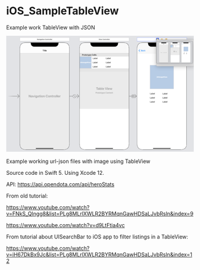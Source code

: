 # iOS_SampleTableView
Example work TableView with JSON

![frst img](/img/all_750.png)

Example working url-json files with image using TableView

Source code in Swift 5. Using Xcode 12.

API:
https://api.opendota.com/api/heroStats

From old tutorial:

https://www.youtube.com/watch?v=FNkS_QIngg8&list=PLg8MLrlXWLR2BYRMqnGawHDSaLJvbRsln&index=9

https://www.youtube.com/watch?v=d9LtFtia4vc

From tutorial about UISearchBar to iOS app to filter listings in a TableView:

https://www.youtube.com/watch?v=iH67DkBx9Jc&list=PLg8MLrlXWLR2BYRMqnGawHDSaLJvbRsln&index=12
